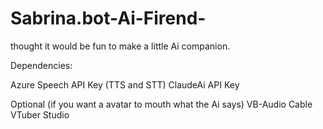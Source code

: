 # Sabrina.bot-Ai-Firend-
thought it would be fun to make a little Ai companion.

Dependencies: 

  Azure Speech API Key (TTS and STT)
  ClaudeAi API Key

  Optional (if you want a avatar to mouth what the Ai says)
    VB-Audio Cable
    VTuber Studio
  
